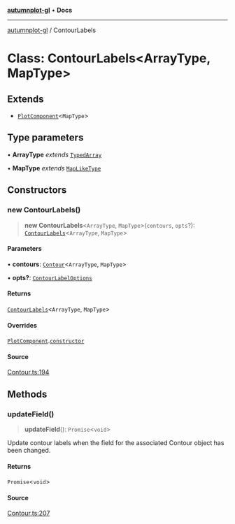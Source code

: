 [**autumnplot-gl**](../index.md) • **Docs**

***

[autumnplot-gl](../globals.md) / ContourLabels

# Class: ContourLabels\<ArrayType, MapType\>

## Extends

- [`PlotComponent`](PlotComponent.md)\<`MapType`\>

## Type parameters

• **ArrayType** *extends* [`TypedArray`](../type-aliases/TypedArray.md)

• **MapType** *extends* [`MapLikeType`](../type-aliases/MapLikeType.md)

## Constructors

### new ContourLabels()

> **new ContourLabels**\<`ArrayType`, `MapType`\>(`contours`, `opts`?): [`ContourLabels`](ContourLabels.md)\<`ArrayType`, `MapType`\>

#### Parameters

• **contours**: [`Contour`](Contour.md)\<`ArrayType`, `MapType`\>

• **opts?**: [`ContourLabelOptions`](../interfaces/ContourLabelOptions.md)

#### Returns

[`ContourLabels`](ContourLabels.md)\<`ArrayType`, `MapType`\>

#### Overrides

[`PlotComponent`](PlotComponent.md).[`constructor`](PlotComponent.md#constructors)

#### Source

[Contour.ts:194](https://github.com/tsupinie/autumnplot-gl/blob/7275cfd3c408281ebdf9877f1a2a5b354d6cd87f/src/Contour.ts#L194)

## Methods

### updateField()

> **updateField**(): `Promise`\<`void`\>

Update contour labels when the field for the associated Contour object has been changed.

#### Returns

`Promise`\<`void`\>

#### Source

[Contour.ts:207](https://github.com/tsupinie/autumnplot-gl/blob/7275cfd3c408281ebdf9877f1a2a5b354d6cd87f/src/Contour.ts#L207)
